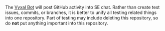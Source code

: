 The [Vyxal Bot](https://github.com/Vyxal/VyxalBot2) will post GitHub activity into SE chat. Rather than create test issues, commits, or branches, it is better to unify all testing related things into one repository. Part of testing may include deleting this repository, so do **not** put anything important into this repository.
